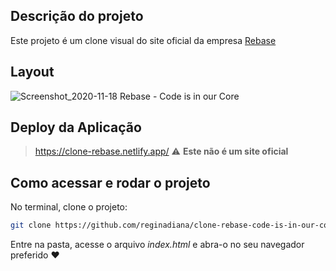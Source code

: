 
## Descrição do projeto 

<p align="justify">
  Este projeto é um clone visual do site oficial da empresa <a href="https://www.rebase.com.br/#/">Rebase</a> 
</p>

## Layout

![Screenshot_2020-11-18 Rebase - Code is in our Core](https://user-images.githubusercontent.com/46378210/99586627-bf9e0600-29c6-11eb-8374-b9364b09d5de.png)


## Deploy da Aplicação

> https://clone-rebase.netlify.app/ :warning: **Este não é um site oficial**

## Como acessar e rodar o projeto

No terminal, clone o projeto: 

```bash
git clone https://github.com/reginadiana/clone-rebase-code-is-in-our-core
```

Entre na pasta, acesse o arquivo _index.html_ e abra-o no seu navegador preferido :heart:

